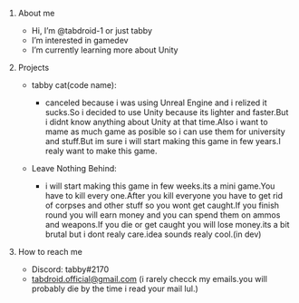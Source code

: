 1. About me
   - Hi, I’m @tabdroid-1 or just tabby
   - I’m interested in gamedev
   - I’m currently learning more about Unity

2. Projects
   - tabby cat(code name): 
       - canceled because i was using Unreal Engine and i relized it sucks.So i decided to use Unity because its lighter and faster.But i didnt know anything about Unity at that time.Also i want to mame as much game as posible so i can use them for university and stuff.But im sure i will start making this game in few years.I realy want to make this game.

   - Leave Nothing Behind: 
       - i will start making this game in few weeks.its a mini game.You have to kill every one.After you kill everyone you have to get rid of corpses and other stuff so you wont get caught.If you finish round you will earn money and you can spend them on ammos and weapons.If you die or get caught you will lose money.its a bit brutal but i dont realy care.idea sounds realy cool.(in dev)
  
3. How to reach me
   - Discord: tabby#2170
   - tabdroid.official@gmail.com (i rarely checck my emails.you will probably die by the time i read your mail lul.)
